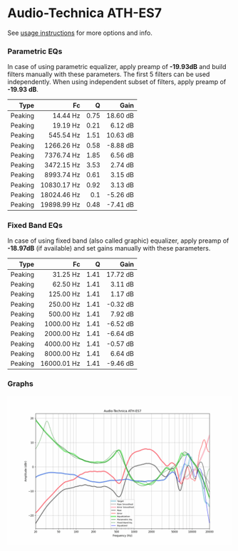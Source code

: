 # Audio-Technica ATH-ES7
See [usage instructions](https://github.com/jaakkopasanen/AutoEq#usage) for more options and info.

### Parametric EQs
In case of using parametric equalizer, apply preamp of **-19.93dB** and build filters manually
with these parameters. The first 5 filters can be used independently.
When using independent subset of filters, apply preamp of **-19.93 dB**.

| Type    | Fc          |    Q | Gain     |
|--------:|------------:|-----:|---------:|
| Peaking | 14.44 Hz    | 0.75 | 18.60 dB |
| Peaking | 19.19 Hz    | 0.21 | 6.12 dB  |
| Peaking | 545.54 Hz   | 1.51 | 10.63 dB |
| Peaking | 1266.26 Hz  | 0.58 | -8.88 dB |
| Peaking | 7376.74 Hz  | 1.85 | 6.56 dB  |
| Peaking | 3472.15 Hz  | 3.53 | 2.74 dB  |
| Peaking | 8993.74 Hz  | 0.61 | 3.15 dB  |
| Peaking | 10830.17 Hz | 0.92 | 3.13 dB  |
| Peaking | 18024.46 Hz | 0.1  | -5.26 dB |
| Peaking | 19898.99 Hz | 0.48 | -7.41 dB |

### Fixed Band EQs
In case of using fixed band (also called graphic) equalizer, apply preamp of **-18.97dB**
(if available) and set gains manually with these parameters.

| Type    | Fc          |    Q | Gain     |
|--------:|------------:|-----:|---------:|
| Peaking | 31.25 Hz    | 1.41 | 17.72 dB |
| Peaking | 62.50 Hz    | 1.41 | 3.11 dB  |
| Peaking | 125.00 Hz   | 1.41 | 1.17 dB  |
| Peaking | 250.00 Hz   | 1.41 | -0.32 dB |
| Peaking | 500.00 Hz   | 1.41 | 7.92 dB  |
| Peaking | 1000.00 Hz  | 1.41 | -6.52 dB |
| Peaking | 2000.00 Hz  | 1.41 | -6.64 dB |
| Peaking | 4000.00 Hz  | 1.41 | -0.57 dB |
| Peaking | 8000.00 Hz  | 1.41 | 6.64 dB  |
| Peaking | 16000.01 Hz | 1.41 | -9.46 dB |

### Graphs
![](./Audio-Technica%20ATH-ES7.png)